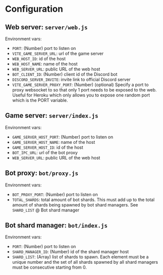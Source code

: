 # Configuration

## Web server: `server/web.js`

Environment vars:

- `PORT`: (Number) port to listen on
- `VITE_GAME_SERVER_URL`: url of the game server
- `WEB_HOST_ID`: id of the host
- `WEB_HOST_NAME`: name of the host
- `WEB_SERVER_URL`: public URL of the web host
- `BOT_CLIENT_ID`: (Number) client id of the Discord bot
- `DISCORD_SERVER_INVITE`: invite link to official Discord server
- `VITE_GAME_SERVER_PROXY_PORT`: (Number) (optional) Specify a port to proxy websocket to so that only 1 port needs to be exposed to the web. Useful for Heroku which only allows you to expose one random port which is the PORT variable.

## Game server: `server/index.js`

Environment vars:

- `GAME_SERVER_HOST_PORT`: (Number) port to listen on
- `GAME_SERVER_HOST_NAME`: name of the host
- `GAME_SERVER_HOST_ID`: id of the host
- `BOT_IPC_URL`: url of the bot proxy
- `WEB_SERVER_URL`: public URL of the web host

## Bot proxy: `bot/proxy.js`

Environment vars:

- `BOT_PROXY_PORT`: (Number) port to listen on
- `TOTAL_SHARDS`: total amount of bot shards. This must add up to the total amount of shards being spawned by bot shard managers. See `SHARD_LIST` @ Bot shard manager

## Bot shard manager: `bot/index.js`

Environment vars:

- `PORT`: (Number) port to listen on
- `SHARD_MANAGER_ID`: (Number) id of the shard manager host
- `SHARD_LIST`: (Array<Number>) list of shards to spawn. Each element must be a unique number and the set of all shards spawned by all shard managers must be consecutive starting from 0.
